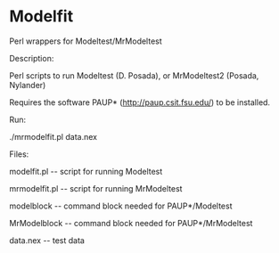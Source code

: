 Modelfit
========

Perl wrappers for Modeltest/MrModeltest


Description:

  Perl scripts to run Modeltest (D. Posada), or MrModeltest2 (Posada, Nylander)

  Requires the software PAUP* (http://paup.csit.fsu.edu/) to be installed.


Run:

  ./mrmodelfit.pl data.nex


Files:

  modelfit.pl -- script for running Modeltest

  mrmodelfit.pl -- script for running MrModeltest

  modelblock -- command block needed for PAUP*/Modeltest

  MrModelblock -- command block needed for PAUP*/MrModeltest

  data.nex -- test data


